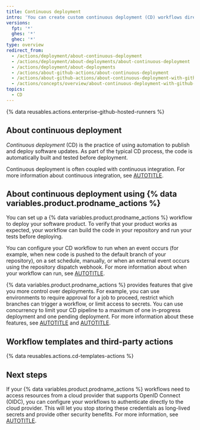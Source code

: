```yaml
---
title: Continuous deployment
intro: 'You can create custom continuous deployment (CD) workflows directly in your {% data variables.product.prodname_dotcom %} repository with {% data variables.product.prodname_actions %}.'
versions:
  fpt: '*'
  ghes: '*'
  ghec: '*'
type: overview
redirect_from:
  - /actions/deployment/about-continuous-deployment
  - /actions/deployment/about-deployments/about-continuous-deployment
  - /actions/deployment/about-deployments
  - /actions/about-github-actions/about-continuous-deployment
  - /actions/about-github-actions/about-continuous-deployment-with-github-actions
  - /actions/concepts/overview/about-continuous-deployment-with-github-actions
topics:
  - CD
---
```


{% data reusables.actions.enterprise-github-hosted-runners %}

## About continuous deployment

_Continuous deployment_ (CD) is the practice of using automation to publish and deploy software updates. As part of the typical CD process, the code is automatically built and tested before deployment.

Continuous deployment is often coupled with continuous integration. For more information about continuous integration, see [AUTOTITLE](/actions/automating-builds-and-tests/about-continuous-integration).

## About continuous deployment using {% data variables.product.prodname_actions %}

You can set up a {% data variables.product.prodname_actions %} workflow to deploy your software product. To verify that your product works as expected, your workflow can build the code in your repository and run your tests before deploying.

You can configure your CD workflow to run when an event occurs (for example, when new code is pushed to the default branch of your repository), on a set schedule, manually, or when an external event occurs using the repository dispatch webhook. For more information about when your workflow can run, see [AUTOTITLE](/actions/using-workflows/events-that-trigger-workflows).

{% data variables.product.prodname_actions %} provides features that give you more control over deployments. For example, you can use environments to require approval for a job to proceed, restrict which branches can trigger a workflow, or limit access to secrets. You can use concurrency to limit your CD pipeline to a maximum of one in-progress deployment and one pending deployment. For more information about these features, see [AUTOTITLE](/actions/deployment/about-deployments/deploying-with-github-actions) and [AUTOTITLE](/actions/deployment/targeting-different-environments/managing-environments-for-deployment).

## Workflow templates and third-party actions

{% data reusables.actions.cd-templates-actions %}

## Next steps

If your {% data variables.product.prodname_actions %} workflows need to access resources from a cloud provider that supports OpenID Connect (OIDC), you can configure your workflows to authenticate directly to the cloud provider. This will let you stop storing these credentials as long-lived secrets and provide other security benefits. For more information, see [AUTOTITLE](/actions/deployment/security-hardening-your-deployments/about-security-hardening-with-openid-connect).
